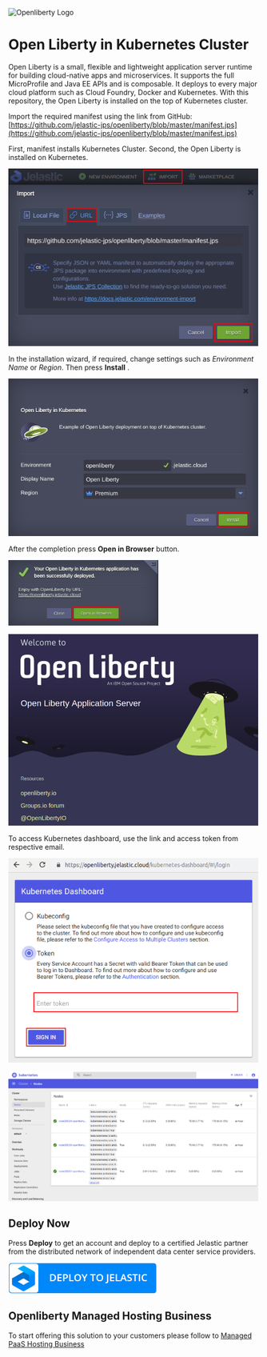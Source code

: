 ![Openliberty Logo](./images/open-liberty-logo.png) 
# Open Liberty in Kubernetes Cluster

Open Liberty is a small, flexible and lightweight application server runtime for building cloud-native apps and microservices. It supports the full MicroProfile and Java EE APIs and is composable. It deploys to every major cloud platform such as Cloud Foundry, Docker and Kubernetes.
With this repository, the Open Liberty is installed on the top of Kubernetes cluster.

Import the required manifest using the link from GitHub:
[https://github.com/jelastic-jps/openliberty/blob/master/manifest.jps](https://github.com/jelastic-jps/openliberty/blob/master/manifest.jps)

First, manifest installs Kubernetes Cluster.
Second, the Open Liberty is installed on Kubernetes.


<p align="left"> 
<img src="./images/import.png" width="500">
</p>

In the installation wizard, if required, change settings such as *Environment Name* or *Region*. Then press __Install__ .

<p align="left"> 
<img src="./images/install.png" width="500">
</p>

After the completion press __Open in Browser__ button.   

<p align="left"> 
<img src="./images/success.png" width="300">
</p>

<p align="left"> 
<img src="./images/openliberty-welcome-page.png" width="500">
</p>

To access Kubernetes dashboard, use the link and access token from respective email.

<p align="left"> 
<img src="./images/dashboard-login.png" width="500">
</p>

<p align="left"> 
<img src="./images/admin-ui.png" width="500">
</p>

## Deploy Now

Press __Deploy__ to get an account and deploy to a certified Jelastic partner from the distributed network of independent data center service providers. 

[![Deploy](https://github.com/jelastic-jps/git-push-deploy/raw/master/images/deploy-to-jelastic.png)](https://jelastic.com/install-application/?manifest=https://raw.githubusercontent.com/jelastic-jps/openliberty/master/manifest.jps) 

## Openliberty Managed Hosting Business

To start offering this solution to your customers please follow to [Managed PaaS Hosting Business](https://jelastic.com/apaas/) 
